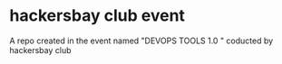 
# hackersbay club event

A repo created in the event named "DEVOPS TOOLS 1.0 " coducted by hackersbay club 



